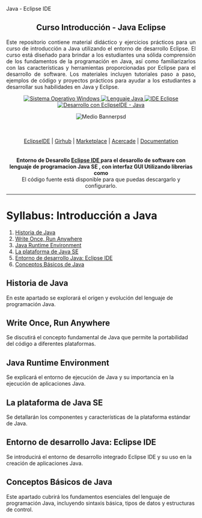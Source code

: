  Java - Eclipse IDE
<p align="center">
    <h2 align="center">Curso Introducción - Java Eclipse</h2>
</p>

<div class="contenedor deslizante" style="ancho: 70%; margen: auto;">

 <p align="justify">Este repositorio contiene material didáctico y ejercicios prácticos para un curso de introducción a Java utilizando el entorno de desarrollo Eclipse. El curso está diseñado para brindar a los estudiantes una sólida comprensión de los fundamentos de la programación en Java, así como familiarizarlos con las características y herramientas proporcionadas por Eclipse para el desarrollo de software. Los materiales incluyen tutoriales paso a paso, ejemplos de código y proyectos prácticos para ayudar a los estudiantes a desarrollar sus habilidades en Java y Eclipse.</p>
  <p align="center">
     <a href="#">
            <img src="https://img.shields.io/badge/Sistema%20Operativo-Windows-blue?style=for-the-badge&logo=windows" alt="Sistema Operativo Windows">
        </a>
        <a href="#">
            <img src="https://img.shields.io/badge/Lenguaje-Java-red?style=for-the-badge&logo=java" alt="Lenguaje Java">
        </a>
        <a href="#">
            <img src="https://img.shields.io/badge/IDE-¿Eclipse-purple?style=for-the-badge&logo=eclipse" alt="IDE Eclipse">
        </a>
        <a href="#">
            <img src="https://img.shields.io/badge/Desarrollo%20con%20EclipseIDE%20-Java%20-amarillo?style=for-the-badge&logo=eclipse" alt="Desarrollo con EclipseIDE - Java">
        </a>
    </p>
</div>

<div align="center">

![Medio Bannerpsd](https://github.com/cano696969/Curso-JavaEclipse/assets/158393938/78b08569-a68f-4590-b13e-a117d52c396a)


</div>


    
</a>

<br/>
<br/>

<div align="center">
    <a href="https://eclipseide.org/">EclipseIDE</a> |
    <a href="https://github.com/eclipse">Girhub</a> |
    <a href="https://marketplace.eclipse.org/">Marketplace</a> |
    <a href="https://eclipseide.org/working-group/#about">Acercade</a> |
    <a href="https://help.eclipse.org/latest/index.jsp">Documentation</a>
</div>
</div>

<br/>
<br/>



<div align="center"><strong> Entorno de Desarollo  <a href="https://reactjs.org/">Eclipse IDE </a> para el desarollo de software con lenguaje  de programacion Java SE , con interfaz GUI  Utilizando  librerias como </strong><br>El código fuente está disponible para que puedas descargarlo y configurarlo.





<br />

</div>



-----------

# Syllabus: Introducción a Java

1. [Historia de Java](#historia-de-java)
2. [Write Once, Run Anywhere](#write-once-run-anywhere)
3. [Java Runtime Environment](#java-runtime-environment)
4. [La plataforma de Java SE](#la-plataforma-de-java-se)
5. [Entorno de desarrollo Java: Eclipse IDE](#entorno-de-desarrollo-java-eclipse-ide)
6. [Conceptos Básicos de Java](#conceptos-básicos-de-java)

## Historia de Java

En este apartado se explorará el origen y evolución del lenguaje de programación Java.

## Write Once, Run Anywhere

Se discutirá el concepto fundamental de Java que permite la portabilidad del código a diferentes plataformas.

## Java Runtime Environment

Se explicará el entorno de ejecución de Java y su importancia en la ejecución de aplicaciones Java.

## La plataforma de Java SE

Se detallarán los componentes y características de la plataforma estándar de Java.

## Entorno de desarrollo Java: Eclipse IDE

Se introducirá el entorno de desarrollo integrado Eclipse IDE y su uso en la creación de aplicaciones Java.

## Conceptos Básicos de Java

Este apartado cubrirá los fundamentos esenciales del lenguaje de programación Java, incluyendo sintaxis básica, tipos de datos y estructuras de control.
